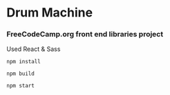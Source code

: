 # Drum Machine
### FreeCodeCamp.org front end libraries project

Used React & Sass

```
npm install
```
```
npm build
```
```
npm start
```

